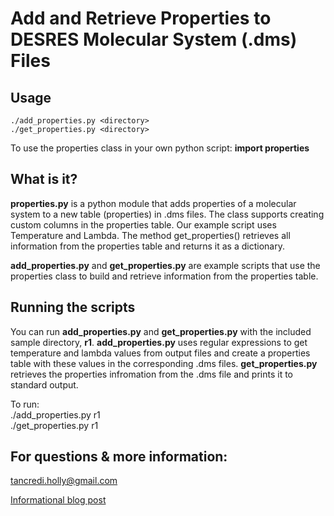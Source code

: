 Add and Retrieve Properties to DESRES Molecular System (.dms) Files
==========

Usage
----------
    ./add_properties.py <directory>  
    ./get_properties.py <directory>  

To use the properties class in your own python script: **import properties**

What is it?
----------
**properties.py** is a python module that adds properties of a molecular system to a new table (properties)
in .dms files. The class supports creating custom columns in the properties table. Our example script
uses Temperature and Lambda. The method get_properties() retrieves all information from the properties
table and returns it as a dictionary.

**add_properties.py** and **get_properties.py** are example scripts that use the properties class to build and
retrieve information from the properties table.

Running the scripts
----------
You can run **add_properties.py** and **get_properties.py** with the included sample directory, **r1**. **add_properties.py**
uses regular expressions to get temperature and lambda values from output files and create a properties
table with these values in the corresponding .dms files. **get_properties.py** retrieves the properties infromation
from the .dms file and prints it to standard output.

To run:  
    ./add_properties.py r1  
    ./get_properties.py r1

For questions & more information:
----------
<tancredi.holly@gmail.com>

[Informational blog post](http://www.compmolbiophysbc.org/research/research-blog/properties-apythonmoduleforaddinginformationtodmsfiles)
